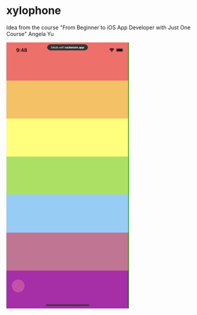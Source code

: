 # xylophone

Idea from the course "From Beginner to iOS App Developer with Just One Course" Angela Yu

![preview](preview-xylphone.gif)
